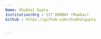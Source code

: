 ```yaml
---
Name: Shubhal Gupta
Institution/Org : IIT BOMBAY (Mumbai)
Github : https://github.com/shubhalgupta


---
```

